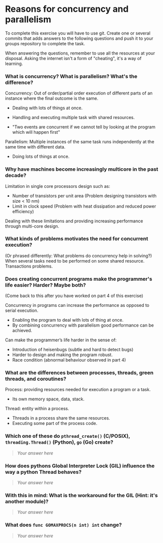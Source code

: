# Reasons for concurrency and parallelism


To complete this exercise you will have to use git. Create one or several commits that adds answers to the following questions and push it to your groups repository to complete the task.

When answering the questions, remember to use all the resources at your disposal. Asking the internet isn't a form of "cheating", it's a way of learning.

 ### What is concurrency? What is parallelism? What's the difference?
 Concurrency: Out of order/partial order execution of different parts of an instance where the final outcome is the same.
  - Dealing with lots of things at once.
  - Handling and executing multiple task with shared resources. 
  
  - "Two events are concurrent if we cannot tell by looking at the program which will happen first"
  
 Parallelism: Multiple instances of the same task runs independently at the same time with different data. 
  - Doing lots of things at once.
  
 ### Why have machines become increasingly multicore in the past decade?
 Limitation in single core processors design such as:
  - Number of transistors per unit area (Problem designing transistors with size < 10 nm)
  - Limit in clock speed (Problem with heat dissipation and reduced power efficiency) 
 
 Dealing with these limitations and providing increasing performance through multi-core design.  

 ### What kinds of problems motivates the need for concurrent execution?
 (Or phrased differently: What problems do concurrency help in solving?)
 When several tasks need to be performed on some shared resource. 
 Transactions problems.
 
 ### Does creating concurrent programs make the programmer's life easier? Harder? Maybe both?
 (Come back to this after you have worked on part 4 of this exercise)
 
 Concurrency in programs can increase the performance as opposed to serial execution. 
 - Enabling the program to deal with lots of thing at once. 
 - By combining concurrency with parallelism good performance can be achieved.     
 
 Can make the programmer’s life harder in the sense of:
 - Introduction of heisenbugs (subtle and hard to detect bugs)
 - Harder to design and making the program robust.
 - Race condition (abnormal behaviour observed in part 4)

 ### What are the differences between processes, threads, green threads, and coroutines?
 Process: providing resources needed for execution a program or a task.
  - Its own memory space, data, stack.

 Thread: entity within a process. 
  - Threads in a process share the same resources. 
  - Executing some part of the process code.
 
 ### Which one of these do `pthread_create()` (C/POSIX), `threading.Thread()` (Python), `go` (Go) create?
 > *Your answer here*
 
 ### How does pythons Global Interpreter Lock (GIL) influence the way a python Thread behaves?
 > *Your answer here*
 
 ### With this in mind: What is the workaround for the GIL (Hint: it's another module)?
 > *Your answer here*
 
 ### What does `func GOMAXPROCS(n int) int` change? 
 > *Your answer here*
